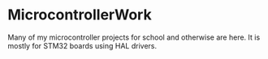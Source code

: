 # MicrocontrollerWork
Many of my microcontroller projects for school and otherwise are here. It is mostly for STM32 boards using HAL drivers.
